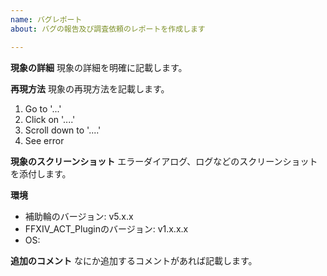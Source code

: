 ```yaml
---
name: バグレポート
about: バグの報告及び調査依頼のレポートを作成します

---
```


**現象の詳細**
現象の詳細を明確に記載します。

**再現方法**
現象の再現方法を記載します。
1. Go to '...'
2. Click on '....'
3. Scroll down to '....'
4. See error

**現象のスクリーンショット**
エラーダイアログ、ログなどのスクリーンショットを添付します。

**環境**
 - 補助輪のバージョン: v5.x.x
 - FFXIV_ACT_Pluginのバージョン: v1.x.x.x
 - OS: 

**追加のコメント**
なにか追加するコメントがあれば記載します。
